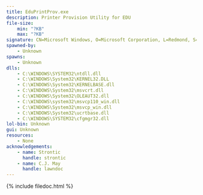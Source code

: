 ```yaml
---
title: EduPrintProv.exe
description: Printer Provision Utility for EDU
file-size:
    min: "?KB"
    max: "?KB"
signature: CN=Microsoft Windows, O=Microsoft Corporation, L=Redmond, S=Washington, C=US
spawned-by:
    - Unknown
spawns:
    - Unknown
dlls:
    - C:\WINDOWS\SYSTEM32\ntdll.dll
    - C:\WINDOWS\System32\KERNEL32.DLL
    - C:\WINDOWS\System32\KERNELBASE.dll
    - C:\WINDOWS\System32\msvcrt.dll
    - C:\WINDOWS\System32\OLEAUT32.dll
    - C:\WINDOWS\system32\msvcp110_win.dll
    - C:\WINDOWS\System32\msvcp_win.dll
    - C:\WINDOWS\System32\ucrtbase.dll
    - C:\WINDOWS\SYSTEM32\cfgmgr32.dll
lol-bin: Unknown
gui: Unknown
resources:
    - None
acknowledgements:
    - name: Strontic
      handle: strontic
    - name: C.J. May
      handle: lawndoc
---
```


{% include filedoc.html %}
